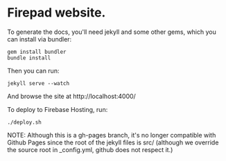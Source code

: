 # Firepad website.

To generate the docs, you'll need jekyll and some other gems, which you can install via bundler:

    gem install bundler
    bundle install

Then you can run: 

    jekyll serve --watch

And browse the site at http://localhost:4000/

To deploy to Firebase Hosting, run:

    ./deploy.sh

NOTE: Although this is a gh-pages branch, it's no longer compatible with 
Github Pages since the root of the jekyll files is src/ (although we override 
the source root in _config.yml, github does not respect it.)
